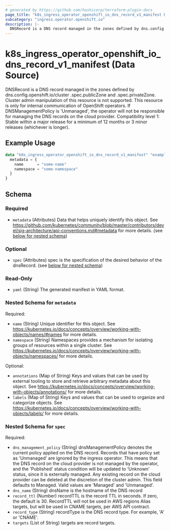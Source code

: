 ```yaml
---
# generated by https://github.com/hashicorp/terraform-plugin-docs
page_title: "k8s_ingress_operator_openshift_io_dns_record_v1_manifest Data Source - terraform-provider-k8s"
subcategory: "ingress.operator.openshift.io"
description: |-
  DNSRecord is a DNS record managed in the zones defined by dns.config.openshift.io/cluster .spec.publicZone and .spec.privateZone.  Cluster admin manipulation of this resource is not supported. This resource is only for internal communication of OpenShift operators.  If DNSManagementPolicy is 'Unmanaged', the operator will not be responsible for managing the DNS records on the cloud provider.  Compatibility level 1: Stable within a major release for a minimum of 12 months or 3 minor releases (whichever is longer).
---
```


# k8s_ingress_operator_openshift_io_dns_record_v1_manifest (Data Source)

DNSRecord is a DNS record managed in the zones defined by dns.config.openshift.io/cluster .spec.publicZone and .spec.privateZone.  Cluster admin manipulation of this resource is not supported. This resource is only for internal communication of OpenShift operators.  If DNSManagementPolicy is 'Unmanaged', the operator will not be responsible for managing the DNS records on the cloud provider.  Compatibility level 1: Stable within a major release for a minimum of 12 months or 3 minor releases (whichever is longer).

## Example Usage

```terraform
data "k8s_ingress_operator_openshift_io_dns_record_v1_manifest" "example" {
  metadata = {
    name      = "some-name"
    namespace = "some-namespace"
  }
}
```

<!-- schema generated by tfplugindocs -->
## Schema

### Required

- `metadata` (Attributes) Data that helps uniquely identify this object. See https://github.com/kubernetes/community/blob/master/contributors/devel/sig-architecture/api-conventions.md#metadata for more details. (see [below for nested schema](#nestedatt--metadata))

### Optional

- `spec` (Attributes) spec is the specification of the desired behavior of the dnsRecord. (see [below for nested schema](#nestedatt--spec))

### Read-Only

- `yaml` (String) The generated manifest in YAML format.

<a id="nestedatt--metadata"></a>
### Nested Schema for `metadata`

Required:

- `name` (String) Unique identifier for this object. See https://kubernetes.io/docs/concepts/overview/working-with-objects/names/#names for more details.
- `namespace` (String) Namespaces provides a mechanism for isolating groups of resources within a single cluster. See https://kubernetes.io/docs/concepts/overview/working-with-objects/namespaces/ for more details.

Optional:

- `annotations` (Map of String) Keys and values that can be used by external tooling to store and retrieve arbitrary metadata about this object. See https://kubernetes.io/docs/concepts/overview/working-with-objects/annotations/ for more details.
- `labels` (Map of String) Keys and values that can be used to organize and categorize objects. See https://kubernetes.io/docs/concepts/overview/working-with-objects/labels/ for more details.


<a id="nestedatt--spec"></a>
### Nested Schema for `spec`

Required:

- `dns_management_policy` (String) dnsManagementPolicy denotes the current policy applied on the DNS record. Records that have policy set as 'Unmanaged' are ignored by the ingress operator.  This means that the DNS record on the cloud provider is not managed by the operator, and the 'Published' status condition will be updated to 'Unknown' status, since it is externally managed. Any existing record on the cloud provider can be deleted at the discretion of the cluster admin.  This field defaults to Managed. Valid values are 'Managed' and 'Unmanaged'.
- `dns_name` (String) dnsName is the hostname of the DNS record
- `record_ttl` (Number) recordTTL is the record TTL in seconds. If zero, the default is 30. RecordTTL will not be used in AWS regions Alias targets, but will be used in CNAME targets, per AWS API contract.
- `record_type` (String) recordType is the DNS record type. For example, 'A' or 'CNAME'.
- `targets` (List of String) targets are record targets.
